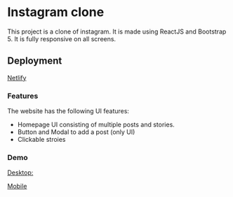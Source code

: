 # Instagram clone

This project is a clone of instagram. It is made using ReactJS and Bootstrap 5. It is fully responsive on all screens.

## Deployment 
[Netlify](https://instagraph-vedant.netlify.app)

### Features
The website has the following UI features:
- Homepage UI consisting of multiple posts and stories.
- Button and Modal to add a post (only UI)
- Clickable stroies

### Demo

[Desktop:](https://user-images.githubusercontent.com/87229097/160642593-26d1c3f6-30c8-4ab9-8914-3e313fd3f6be.mp4)


[Mobile](https://user-images.githubusercontent.com/87229097/160644919-3238c2ba-7279-4b8a-84c0-5aeac134835a.mp4)
